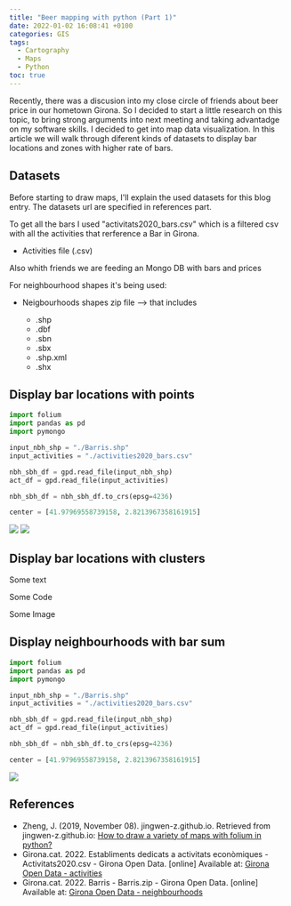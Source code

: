 ```yaml
---
title: "Beer mapping with python (Part 1)"
date: 2022-01-02 16:08:41 +0100
categories: GIS
tags:
  - Cartography
  - Maps
  - Python
toc: true
---
```


Recently, there was a discusion into my close circle of friends about beer price in our hometown Girona. So I decided to start a little research on this topic, to bring strong arguments into next meeting and taking advantadge on my software skills. I decided to get into map data visualization. In this article we will walk through diferent kinds of datasets to display bar locations and zones with higher rate of bars.

## Datasets

Before starting to draw maps, I'll explain the used datasets for this blog entry. The datasets url are specified in references part.

To get all the bars I used "activitats2020_bars.csv" which is a filtered csv with all the activities that rerference a Bar in Girona.

- Activities file (.csv)

Also whith friends we are feeding an Mongo DB with bars and prices

For neighbourhood shapes it's being used:

- Neigbourhoods shapes zip file --> that includes

  - .shp
  - .dbf
  - .sbn
  - .sbx
  - .shp.xml
  - .shx

## Display bar locations with points

```python
import folium
import pandas as pd
import pymongo

input_nbh_shp = "./Barris.shp"
input_activities = "./activities2020_bars.csv"

nbh_sbh_df = gpd.read_file(input_nbh_shp)
act_df = gpd.read_file(input_activities)

nbh_sbh_df = nbh_sbh_df.to_crs(epsg=4236)

center = [41.97969558739158, 2.8213967358161915]
```

<img src='{{ site.url }}/images/posts/add_points_to_map_00.png'>

<img src='{{ site.url }}/images/posts/add_points_to_map_01.png'>

## Display bar locations with clusters

Some text

Some Code

Some Image

## Display neighbourhoods with bar sum

```python
import folium
import pandas as pd
import pymongo

input_nbh_shp = "./Barris.shp"
input_activities = "./activities2020_bars.csv"

nbh_sbh_df = gpd.read_file(input_nbh_shp)
act_df = gpd.read_file(input_activities)

nbh_sbh_df = nbh_sbh_df.to_crs(epsg=4236)

center = [41.97969558739158, 2.8213967358161915]
```

<img src='{{ site.url }}/images/posts/add_nbh_shapes_to_map_00.png'>

## References

- Zheng, J. (2019, November 08). jingwen-z.github.io. Retrieved from jingwen-z.github.io: [How to draw a variety of maps with folium in python?][how-to-draw-a-variety-of-maps-with-folium-in-python?]
- Girona.cat. 2022. Establiments dedicats a activitats econòmiques - Activitats2020.csv - Girona Open Data. [online] Available at: [Girona Open Data - activities][ajuntament-de-girona-open-data-activities]
- Girona.cat. 2022. Barris - Barris.zip - Girona Open Data. [online] Available at: [Girona Open Data - neighbourhoods][ajuntament-de-girona-open-data-neighbouhoods]

[how-to-draw-a-variety-of-maps-with-folium-in-python?]: https://jingwen-z.github.io/how-to-draw-a-variety-of-maps-with-folium-in-python/
[ajuntament-de-girona-open-data-activities]: https://terra.girona.cat/opendata/storage/f/2021-02-01T09%3A55%3A29.147Z/activitats2020.csv
[ajuntament-de-girona-open-data-neighbouhoods]: https://www.girona.cat/opendata/dataset/barris/resource/eaae36f4-4013-4718-ab4a-7daecdb6ddad
